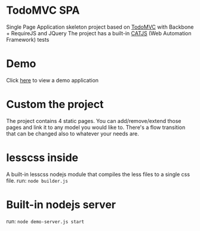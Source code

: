 TodoMVC SPA
============

Single Page Application skeleton project based on [TodoMVC](http://todomvc.com/) with Backbone + RequireJS and JQuery
The project has a built-in [CATJS](https://github.com/catjsteam) (Web Automation Framework) tests

# Demo
Click [here](http://lastboy.github.io/apps/todomvcspa/index.html) to view a demo application

# Custom the project
The project contains 4 static pages. You can add/remove/extend those pages and link it to any model you would like to.
There's a flow transition that can be changed also to whatever your needs are.

# lesscss inside
A built-in lesscss nodejs module that compiles the less files to a single css file.
run: <code>node builder.js</code>

# Built-in nodejs server
run: <code>node demo-server.js start</code>